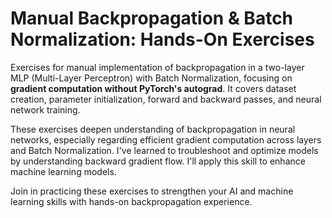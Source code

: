 # Manual Backpropagation & Batch Normalization: Hands-On Exercises
Exercises for manual implementation of backpropagation in a two-layer MLP (Multi-Layer Perceptron) with Batch Normalization, focusing on **gradient computation without PyTorch's autograd**. It covers dataset creation, parameter initialization, forward and backward passes, and neural network training.

These exercises deepen understanding of backpropagation in neural networks, especially regarding efficient gradient computation across layers and Batch Normalization. I've learned to troubleshoot and optimize models by understanding backward gradient flow. I'll apply this skill to enhance machine learning models.

Join in practicing these exercises to strengthen your AI and machine learning skills with hands-on backpropagation experience.
